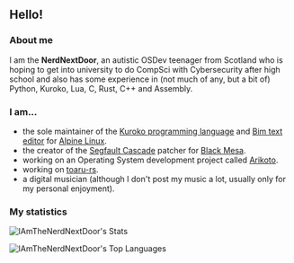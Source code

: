 ## Hello!
### About me
I am the **NerdNextDoor**, an autistic OSDev teenager from Scotland who is hoping to get into university to do CompSci with Cybersecurity after high school and also has some experience in (not much of any, but a bit of) Python, Kuroko, Lua, C, Rust, C++ and Assembly.

### I am...

- the sole maintainer of the [Kuroko programming language](https://kuroko-lang.github.io) and [Bim text editor](https://github.com/klange/bim) for [Alpine Linux](https://alpinelinux.org/).
- the creator of the [Segfault Cascade](https://github.com/IAmTheNerdNextDoor/segfaultcascade) patcher for [Black Mesa](https://www.crowbarcollective.com/games/black-mesa).
- working on an Operating System development project called [Arikoto](https://arikoto.nerdnextdoor.net).
- working on [toaru-rs](https://github.com/IAmTheNerdNextDoor/toaru-rs).
- a digital musician (although I don't post my music a lot, usually only for my personal enjoyment).

### My statistics

![IAmTheNerdNextDoor's Stats](https://github-readme-stats.vercel.app/api?username=IAmTheNerdNextDoor&theme=vue-dark&show_icons=true&hide_border=true&layout=compact&count_private=true)

![IAmTheNerdNextDoor's Top Languages](https://github-readme-stats.vercel.app/api/top-langs/?username=IAmTheNerdNextDoor&theme=vue-dark&hide_border=true&layout=compact&count_private=true)
